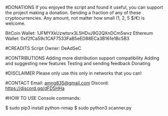 #DONATIONS
If you enjoyed the script and found it useful, you can support the project making a donation. Sending a fraction of any of these cryptocurrencies. Any amount, not matter how small (1, 2, 5 $/€) is welcome.

BitCoin Wallet: 1JFMYXkUzwtsrx3L5HDvJ9G2QXnDCm5wvz
Ethereum Wallet: 0xf2fCa59c1CAF7533FaB5eED88ECa3B161e1Bc5B3

#CREADITS
Script Owner: DeAdSeC

#CONTRIBUTIONS
Adding more distribution support compatibility
Adding and suggesting new features Testing and sending feedback Donating

#DISCLAIMER
Please only use this only in networks that you can!

#CONTACT
Email: amng835@gmail.com
Discord: https://discord.gg/dFD5HHa

#HOW TO USE
Console commands:

$ sudo pip3 install python-nmap
$ sudo python3 scanner.py

